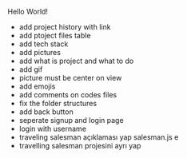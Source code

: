 Hello World!

  - add project history with link
  - add ptoject files table
  - add tech stack
  - add pictures
  - add what is project and what to do
  - add gif
  - picture must be center on view
  - add emojis
  - add comments on codes files
  - fix the folder structures
  - add back button
  - seperate signup and login page
  - login with username
  - traveling salesman açıklaması yap salesman.js e
  - travelling salesman projesini ayrı yap
